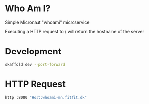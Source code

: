# Who Am I?
Simple Micronaut "whoami" microservice

Executing a HTTP request to / will return the hostname of the server

# Development
```bash
skaffold dev --port-forward
```

# HTTP Request
```bash
http :8080 "Host:whoami-mn.fitfit.dk"
```

